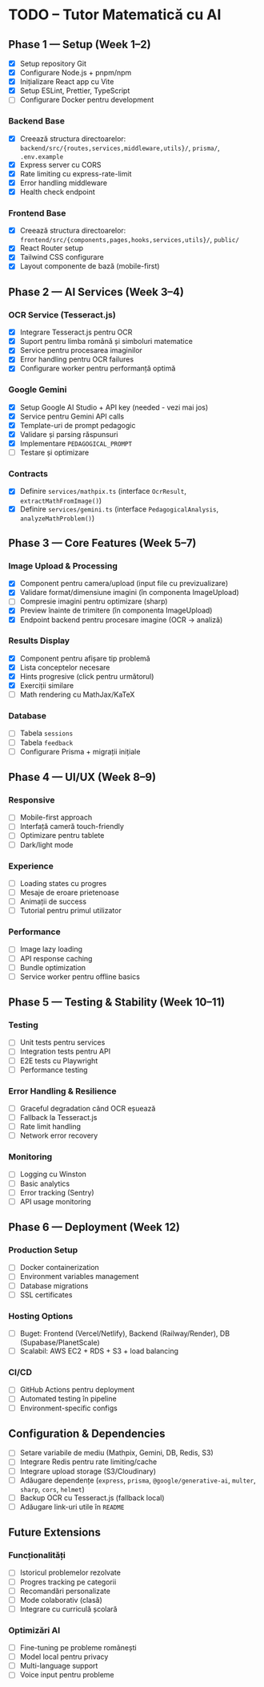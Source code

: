 # TODO – Tutor Matematică cu AI

## Phase 1 — Setup (Week 1–2)
- [x] Setup repository Git
- [x] Configurare Node.js + pnpm/npm
- [x] Inițializare React app cu Vite
- [x] Setup ESLint, Prettier, TypeScript
- [ ] Configurare Docker pentru development

### Backend Base
- [x] Creează structura directoarelor: `backend/src/{routes,services,middleware,utils}/`, `prisma/`, `.env.example`
- [x] Express server cu CORS
- [x] Rate limiting cu express-rate-limit
- [x] Error handling middleware
- [x] Health check endpoint

### Frontend Base
- [x] Creează structura directoarelor: `frontend/src/{components,pages,hooks,services,utils}/`, `public/`
- [x] React Router setup
- [x] Tailwind CSS configurare
- [x] Layout componente de bază (mobile-first)

## Phase 2 — AI Services (Week 3–4)
### OCR Service (Tesseract.js)
- [x] Integrare Tesseract.js pentru OCR
- [x] Suport pentru limba română și simboluri matematice
- [x] Service pentru procesarea imaginilor
- [x] Error handling pentru OCR failures
- [x] Configurare worker pentru performanță optimă

### Google Gemini
- [x] Setup Google AI Studio + API key (needed - vezi mai jos)
- [x] Service pentru Gemini API calls
- [x] Template-uri de prompt pedagogic
- [x] Validare și parsing răspunsuri
- [x] Implementare `PEDAGOGICAL_PROMPT`
- [ ] Testare și optimizare

### Contracts
- [x] Definire `services/mathpix.ts` (interface `OcrResult`, `extractMathFromImage()`)
- [x] Definire `services/gemini.ts` (interface `PedagogicalAnalysis`, `analyzeMathProblem()`)

## Phase 3 — Core Features (Week 5–7)
### Image Upload & Processing
- [x] Component pentru camera/upload (input file cu previzualizare)
- [x] Validare format/dimensiune imagini (în componenta ImageUpload)
- [ ] Compresie imagini pentru optimizare (sharp)
- [x] Preview înainte de trimitere (în componenta ImageUpload)
- [x] Endpoint backend pentru procesare imagine (OCR → analiză)

### Results Display
- [x] Component pentru afișare tip problemă
- [x] Lista conceptelor necesare
- [x] Hints progresive (click pentru următorul)
- [x] Exerciții similare
- [ ] Math rendering cu MathJax/KaTeX

### Database
- [ ] Tabela `sessions`
- [ ] Tabela `feedback`
- [ ] Configurare Prisma + migrații inițiale

## Phase 4 — UI/UX (Week 8–9)
### Responsive
- [ ] Mobile-first approach
- [ ] Interfață cameră touch-friendly
- [ ] Optimizare pentru tablete
- [ ] Dark/light mode

### Experience
- [ ] Loading states cu progres
- [ ] Mesaje de eroare prietenoase
- [ ] Animații de success
- [ ] Tutorial pentru primul utilizator

### Performance
- [ ] Image lazy loading
- [ ] API response caching
- [ ] Bundle optimization
- [ ] Service worker pentru offline basics

## Phase 5 — Testing & Stability (Week 10–11)
### Testing
- [ ] Unit tests pentru services
- [ ] Integration tests pentru API
- [ ] E2E tests cu Playwright
- [ ] Performance testing

### Error Handling & Resilience
- [ ] Graceful degradation când OCR eșuează
- [ ] Fallback la Tesseract.js
- [ ] Rate limit handling
- [ ] Network error recovery

### Monitoring
- [ ] Logging cu Winston
- [ ] Basic analytics
- [ ] Error tracking (Sentry)
- [ ] API usage monitoring

## Phase 6 — Deployment (Week 12)
### Production Setup
- [ ] Docker containerization
- [ ] Environment variables management
- [ ] Database migrations
- [ ] SSL certificates

### Hosting Options
- [ ] Buget: Frontend (Vercel/Netlify), Backend (Railway/Render), DB (Supabase/PlanetScale)
- [ ] Scalabil: AWS EC2 + RDS + S3 + load balancing

### CI/CD
- [ ] GitHub Actions pentru deployment
- [ ] Automated testing în pipeline
- [ ] Environment-specific configs

## Configuration & Dependencies
- [ ] Setare variabile de mediu (Mathpix, Gemini, DB, Redis, S3)
- [ ] Integrare Redis pentru rate limiting/cache
- [ ] Integrare upload storage (S3/Cloudinary)
- [ ] Adăugare dependențe (`express`, `prisma`, `@google/generative-ai`, `multer`, `sharp`, `cors`, `helmet`)
- [ ] Backup OCR cu Tesseract.js (fallback local)
- [ ] Adăugare link-uri utile în `README`

## Future Extensions
### Funcționalități
- [ ] Istoricul problemelor rezolvate
- [ ] Progres tracking pe categorii
- [ ] Recomandări personalizate
- [ ] Mode colaborativ (clasă)
- [ ] Integrare cu curriculă școlară

### Optimizări AI
- [ ] Fine-tuning pe probleme românești
- [ ] Model local pentru privacy
- [ ] Multi-language support
- [ ] Voice input pentru probleme
